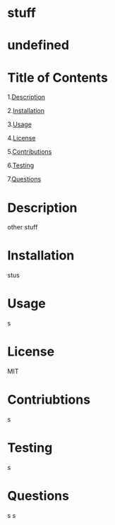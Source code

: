 # stuff
 
# undefined
# Title of Contents
1.[Description](#description)

2.[Installation](#installationInstructions)

3.[Usage](#usageInformation)

4.[License](#license)

5.[Contributions](#contributionGuidelines)

6.[Testing](#testInstructions)

7.[Questions](#gitHubUsername)


# Description
 other stuff


# Installation 
stus


# Usage 
s

# License
 MIT


# Contriubtions 
s

# Testing
s

# Questions 
s
s
